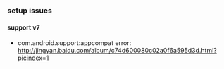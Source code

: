 ### setup issues

#### support v7
* com.android.support:appcompat error: http://jingyan.baidu.com/album/c74d600080c02a0f6a595d3d.html?picindex=1
